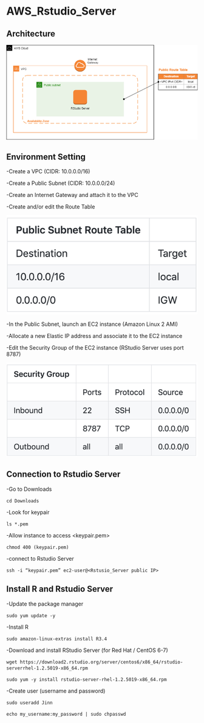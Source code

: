 # AWS_Rstudio_Server
## Architecture
![](https://github.com/Jinn42/AWS_Rstudio_Server/blob/master/Architecture_diagram.png)
## Environment Setting
-Create a VPC (CIDR: 10.0.0.0/16)

-Create a Public Subnet (CIDR: 10.0.0.0/24)

-Create an Internet Gateway and attach it to the VPC

-Create and/or edit the Route Table

![](https://github.com/Jinn42/AWS_Rstudio_Server/blob/master/Routetable.png)

-In the Public Subnet, launch an EC2 instance (Amazon Linux 2 AMI)

-Allocate a new Elastic IP address and associate it to the EC2 instance

-Edit the Security Group of the EC2 instance (RStudio Server uses port 8787)

![](https://github.com/Jinn42/AWS_Rstudio_Server/blob/master/Security_Group.png)

## Connection to Rstudio Server

-Go to Downloads

```
cd Downloads
```

-Look for keypair

```
ls *.pem
```

-Allow instance to access <keypair.pem>
```
chmod 400 (keypair.pem)
```
-connect to Rstudio Server
```
ssh -i “keypair.pem” ec2-user@<Rstusio_Server public IP>
```

## Install R and Rstudio Server 

-Update the package manager
```
sudo yum update -y
```
-Install R
```
sudo amazon-linux-extras install R3.4
```
-Download and install RStudio Server (for Red Hat / CentOS 6-7)
```
wget https://download2.rstudio.org/server/centos6/x86_64/rstudio-serverrhel-1.2.5019-x86_64.rpm
```
```
sudo yum -y install rstudio-server-rhel-1.2.5019-x86_64.rpm
```
-Create user (username and password)
```
sudo useradd Jinn
```
```
echo my_username:my_password | sudo chpasswd
```
